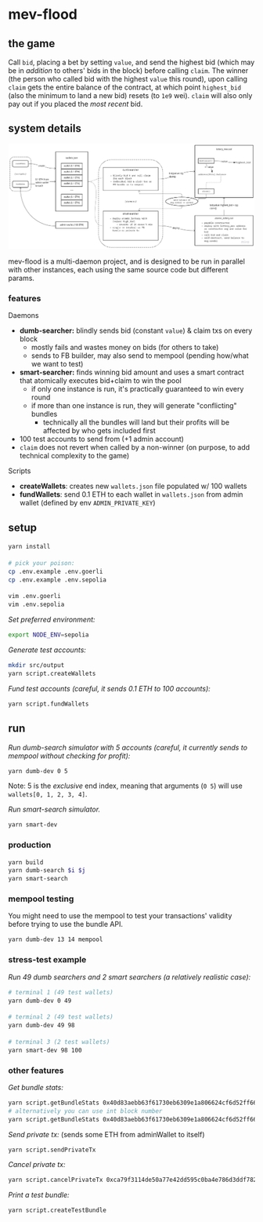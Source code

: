 # mev-flood

## the game

Call `bid`, placing a bet by setting `value`, and send the highest bid (which may be in _addition_ to others' bids in the block) before calling `claim`. The winner (the person who called bid with the highest `value` this round), upon calling `claim` gets the entire balance of the contract, at which point `highest_bid` (also the minimum to land a new bid) resets (to `1e9` wei). `claim` will also only pay out if you placed the _most recent_ bid.

## system details

![mev-flood system diagram](docs/sys-diagram.jpg)

mev-flood is a multi-daemon project, and is designed to be run in parallel with other instances, each using the same source code but different params.

### features

Daemons

* **dumb-searcher:** blindly sends bid (constant `value`) & claim txs on every block
  * mostly fails and wastes money on bids (for others to take)
  * sends to FB builder, may also send to mempool (pending how/what we want to test)
* **smart-searcher:** finds winning bid amount and uses a smart contract that atomically executes bid+claim to win the pool
  * if only one instance is run, it's practically guaranteed to win every round
  * if more than one instance is run, they will generate "conflicting" bundles
    * technically all the bundles will land but their profits will be affected by who gets included first
* 100 test accounts to send from (+1 admin account)
* `claim` does not revert when called by a non-winner (on purpose, to add technical complexity to the game)

Scripts

* **createWallets**: creates new `wallets.json` file populated w/ 100 wallets
* **fundWallets**: send 0.1 ETH to each wallet in `wallets.json` from admin wallet (defined by env `ADMIN_PRIVATE_KEY`)

## setup

```sh
yarn install

# pick your poison:
cp .env.example .env.goerli
cp .env.example .env.sepolia

vim .env.goerli
vim .env.sepolia
```

_Set preferred environment:_

```sh
export NODE_ENV=sepolia
```

_Generate test accounts:_

```sh
mkdir src/output
yarn script.createWallets
```

_Fund test accounts (careful, it sends 0.1 ETH to 100 accounts):_

```sh
yarn script.fundWallets
```

## run

_Run dumb-search simulator with 5 accounts (careful, it currently sends to mempool without checking for profit):_

```sh
yarn dumb-dev 0 5
```

Note: 5 is the _exclusive_ end index, meaning that arguments (`0 5`) will use `wallets[0, 1, 2, 3, 4]`.

_Run smart-search simulator._

```sh
yarn smart-dev
```

### production

```sh
yarn build
yarn dumb-search $i $j
yarn smart-search
```

### mempool testing

You might need to use the mempool to test your transactions' validity before trying to use the bundle API.

```sh
yarn dumb-dev 13 14 mempool
```

### stress-test example

_Run 49 dumb searchers and 2 smart searchers (a relatively realistic case):_

```sh
# terminal 1 (49 test wallets)
yarn dumb-dev 0 49

# terminal 2 (49 test wallets)
yarn dumb-dev 49 98

# terminal 3 (2 test wallets)
yarn smart-dev 98 100
```

### other features

_Get bundle stats:_

```sh
yarn script.getBundleStats 0x40d83aebb63f61730eb6309e1a806624cf6d52ff666d1b13d5ced535397f9a46 0x7088e9
# alternatively you can use int block number
yarn script.getBundleStats 0x40d83aebb63f61730eb6309e1a806624cf6d52ff666d1b13d5ced535397f9a46 7375081
```

_Send private tx:_ (sends some ETH from adminWallet to itself)

```sh
yarn script.sendPrivateTx
```

_Cancel private tx:_

```sh
yarn script.cancelPrivateTx 0xca79f3114de50a77e42dd595c0ba4e786d3ddf782c62075ec067fe32329e3ea2
```

_Print a test bundle:_

```sh
yarn script.createTestBundle
```
